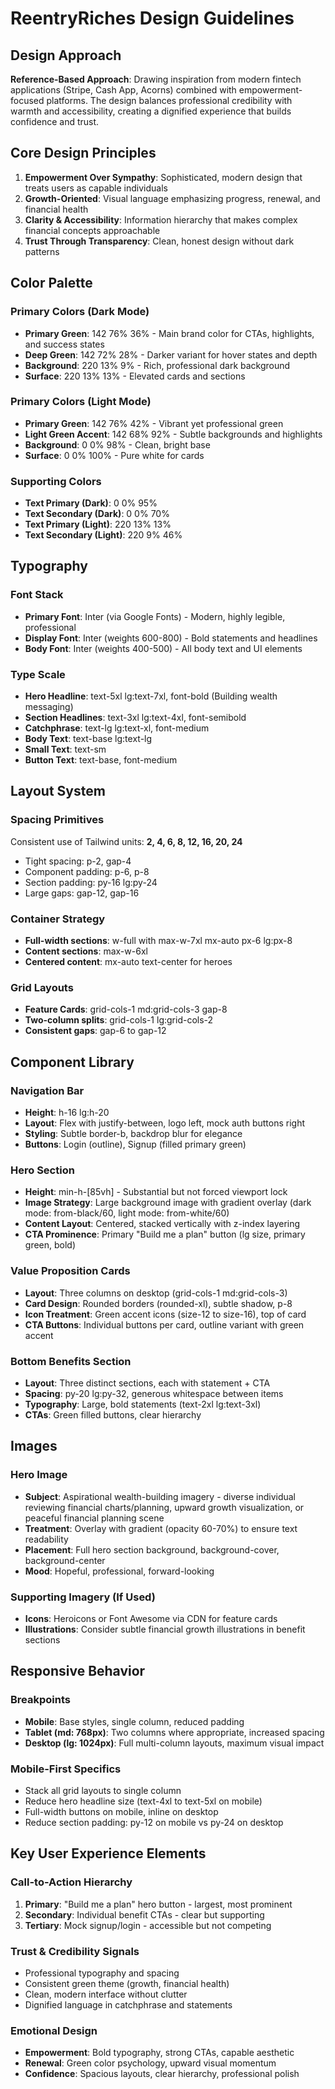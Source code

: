 # ReentryRiches Design Guidelines

## Design Approach
**Reference-Based Approach**: Drawing inspiration from modern fintech applications (Stripe, Cash App, Acorns) combined with empowerment-focused platforms. The design balances professional credibility with warmth and accessibility, creating a dignified experience that builds confidence and trust.

## Core Design Principles
1. **Empowerment Over Sympathy**: Sophisticated, modern design that treats users as capable individuals
2. **Growth-Oriented**: Visual language emphasizing progress, renewal, and financial health
3. **Clarity & Accessibility**: Information hierarchy that makes complex financial concepts approachable
4. **Trust Through Transparency**: Clean, honest design without dark patterns

## Color Palette

### Primary Colors (Dark Mode)
- **Primary Green**: 142 76% 36% - Main brand color for CTAs, highlights, and success states
- **Deep Green**: 142 72% 28% - Darker variant for hover states and depth
- **Background**: 220 13% 9% - Rich, professional dark background
- **Surface**: 220 13% 13% - Elevated cards and sections

### Primary Colors (Light Mode)  
- **Primary Green**: 142 76% 42% - Vibrant yet professional green
- **Light Green Accent**: 142 68% 92% - Subtle backgrounds and highlights
- **Background**: 0 0% 98% - Clean, bright base
- **Surface**: 0 0% 100% - Pure white for cards

### Supporting Colors
- **Text Primary (Dark)**: 0 0% 95%
- **Text Secondary (Dark)**: 0 0% 70%
- **Text Primary (Light)**: 220 13% 13%
- **Text Secondary (Light)**: 220 9% 46%

## Typography

### Font Stack
- **Primary Font**: Inter (via Google Fonts) - Modern, highly legible, professional
- **Display Font**: Inter (weights 600-800) - Bold statements and headlines
- **Body Font**: Inter (weights 400-500) - All body text and UI elements

### Type Scale
- **Hero Headline**: text-5xl lg:text-7xl, font-bold (Building wealth messaging)
- **Section Headlines**: text-3xl lg:text-4xl, font-semibold
- **Catchphrase**: text-lg lg:text-xl, font-medium
- **Body Text**: text-base lg:text-lg
- **Small Text**: text-sm
- **Button Text**: text-base, font-medium

## Layout System

### Spacing Primitives
Consistent use of Tailwind units: **2, 4, 6, 8, 12, 16, 20, 24**
- Tight spacing: p-2, gap-4
- Component padding: p-6, p-8
- Section padding: py-16 lg:py-24
- Large gaps: gap-12, gap-16

### Container Strategy
- **Full-width sections**: w-full with max-w-7xl mx-auto px-6 lg:px-8
- **Content sections**: max-w-6xl
- **Centered content**: mx-auto text-center for heroes

### Grid Layouts
- **Feature Cards**: grid-cols-1 md:grid-cols-3 gap-8
- **Two-column splits**: grid-cols-1 lg:grid-cols-2
- **Consistent gaps**: gap-6 to gap-12

## Component Library

### Navigation Bar
- **Height**: h-16 lg:h-20
- **Layout**: Flex with justify-between, logo left, mock auth buttons right
- **Styling**: Subtle border-b, backdrop blur for elegance
- **Buttons**: Login (outline), Signup (filled primary green)

### Hero Section
- **Height**: min-h-[85vh] - Substantial but not forced viewport lock
- **Image Strategy**: Large background image with gradient overlay (dark mode: from-black/60, light mode: from-white/60)
- **Content Layout**: Centered, stacked vertically with z-index layering
- **CTA Prominence**: Primary "Build me a plan" button (lg size, primary green, bold)

### Value Proposition Cards
- **Layout**: Three columns on desktop (grid-cols-1 md:grid-cols-3)
- **Card Design**: Rounded borders (rounded-xl), subtle shadow, p-8
- **Icon Treatment**: Green accent icons (size-12 to size-16), top of card
- **CTA Buttons**: Individual buttons per card, outline variant with green accent

### Bottom Benefits Section
- **Layout**: Three distinct sections, each with statement + CTA
- **Spacing**: py-20 lg:py-32, generous whitespace between items
- **Typography**: Large, bold statements (text-2xl lg:text-3xl)
- **CTAs**: Green filled buttons, clear hierarchy

## Images

### Hero Image
- **Subject**: Aspirational wealth-building imagery - diverse individual reviewing financial charts/planning, upward growth visualization, or peaceful financial planning scene
- **Treatment**: Overlay with gradient (opacity 60-70%) to ensure text readability
- **Placement**: Full hero section background, background-cover, background-center
- **Mood**: Hopeful, professional, forward-looking

### Supporting Imagery (If Used)
- **Icons**: Heroicons or Font Awesome via CDN for feature cards
- **Illustrations**: Consider subtle financial growth illustrations in benefit sections

## Responsive Behavior

### Breakpoints
- **Mobile**: Base styles, single column, reduced padding
- **Tablet (md: 768px)**: Two columns where appropriate, increased spacing
- **Desktop (lg: 1024px)**: Full multi-column layouts, maximum visual impact

### Mobile-First Specifics
- Stack all grid layouts to single column
- Reduce hero headline size (text-4xl to text-5xl on mobile)
- Full-width buttons on mobile, inline on desktop
- Reduce section padding: py-12 on mobile vs py-24 on desktop

## Key User Experience Elements

### Call-to-Action Hierarchy
1. **Primary**: "Build me a plan" hero button - largest, most prominent
2. **Secondary**: Individual benefit CTAs - clear but supporting
3. **Tertiary**: Mock signup/login - accessible but not competing

### Trust & Credibility Signals
- Professional typography and spacing
- Consistent green theme (growth, financial health)
- Clean, modern interface without clutter
- Dignified language in catchphrase and statements

### Emotional Design
- **Empowerment**: Bold typography, strong CTAs, capable aesthetic
- **Renewal**: Green color psychology, upward visual momentum
- **Confidence**: Spacious layouts, clear hierarchy, professional polish